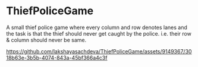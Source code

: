 # ThiefPoliceGame
A small thief police game where every column and row denotes lanes and the task is that the thief should never get caught by the police. i.e. their row &amp; column should never be same.




https://github.com/lakshayasachdeva/ThiefPoliceGame/assets/9149367/3018b63e-3b5b-4074-843a-45bf366a4c3f


